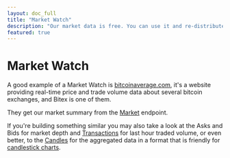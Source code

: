 ```yaml
---
layout: doc_full
title: "Market Watch"
description: "Our market data is free. You can use it and re-distribute it."
featured: true
---
```


# Market Watch

A good example of a Market Watch is [bitcoinaverage.com](https://bitcoinaverage.com), it's a website providing real-time price and trade volume data about several bitcoin exchanges, and Bitex is one of them.

They get our market summary from the [Market](https://developers.bitex.la/?version=latest#669ba3d8-5706-41b5-9d9c-de3a24d14e01) endpoint.

If you're building something similar you may also take a look at the Asks and Bids for market depth and [Transactions](https://developers.bitex.la/?version=latest#fe28db2c-90dc-4b84-b09e-b4002e657ddf) for last hour traded volume, or even better, to the [Candles](https://developers.bitex.la/?version=latest#a657a45c-5597-40c7-901e-9d25689254e2) for the aggregated data in a format that is friendly for [candlestick charts](https://en.wikipedia.org/wiki/Candlestick_chart).

